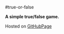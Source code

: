 #true-or-false

**A simple true/false game.**

Hosted on [GitHubPage](https://mariaalouisaa.github.io/true-or-false/)
